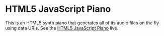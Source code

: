 HTML5 JavaScript Piano
======================

This is an HTML5 synth piano that generates all of its audio files on the fly using data URIs. See the [HTML5 JavaScript Piano](http://mrcoles.com/piano/) live.
